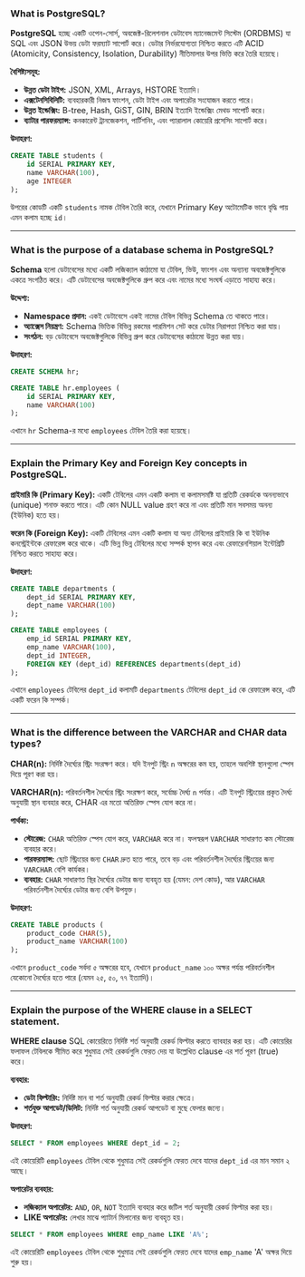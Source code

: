 ### What is PostgreSQL?

**PostgreSQL** হচ্ছে একটি ওপেন-সোর্স, অবজেক্ট-রিলেশনাল ডেটাবেস ম্যানেজমেন্ট সিস্টেম (ORDBMS) যা SQL এবং JSON উভয় ডেটা ফরম্যাট সাপোর্ট করে। ডেটার নির্ভরযোগ্যতা নিশ্চিত করতে এটি ACID (Atomicity, Consistency, Isolation, Durability) নীতিমালার উপর ভিত্তি করে তৈরি হয়েছে।

**বৈশিষ্ট্যসমূহ:**

- **উন্নত ডেটা টাইপ:** JSON, XML, Arrays, HSTORE ইত্যাদি।
- **এক্সটেনসিবিলিটি:** ব্যবহারকারী নিজস্ব ফাংশন, ডেটা টাইপ এবং অপারেটর সংযোজন করতে পারে।
- **উন্নত ইন্ডেক্সিং:** B-tree, Hash, GiST, GIN, BRIN ইত্যাদি ইন্ডেক্সিং মেথড সাপোর্ট করে।
- **ব্যাটার পারফরম্যান্স:** কনকারেন্ট ট্রানজেকশন, পার্টিশনিং, এবং প্যারালাল কোয়েরি প্রসেসিং সাপোর্ট করে।

**উদাহরণ:**

```sql
CREATE TABLE students (
    id SERIAL PRIMARY KEY,
    name VARCHAR(100),
    age INTEGER
);
```

উপরের কোডটি একটি `students` নামক টেবিল তৈরি করে, যেখানে Primary Key অটোমেটিক ভাবে বৃদ্ধি পায় এমন কলাম হচ্ছে `id`।

---

### What is the purpose of a database schema in PostgreSQL?

**Schema** হলো ডেটাবেসের মধ্যে একটি লজিক্যাল কাঠামো যা টেবিল, ভিউ, ফাংশন এবং অন্যান্য অবজেক্টগুলিকে একত্রে সংগঠিত করে। এটি ডেটাবেসের অবজেক্টগুলিকে গ্রুপ করে এবং নামের মধ্যে সংঘর্ষ এড়াতে সাহায্য করে।

**উদ্দেশ্য:**

- **Namespace প্রদান:** একই ডেটাবেসে একই নামের টেবিল বিভিন্ন Schema তে থাকতে পারে।
- **অ্যাক্সেস নিয়ন্ত্রণ:** Schema ভিত্তিক বিভিন্ন রকমের পারমিশন সেট করে ডেটার নিরাপত্তা নিশ্চিত করা যায়।
- **সংগঠন:** বড় ডেটাবেসে অবজেক্টগুলিকে বিভিন্ন গ্রুপ করে ডেটাবেসের কাঠামো উন্নত করা যায়।

**উদাহরণ:**

```sql
CREATE SCHEMA hr;

CREATE TABLE hr.employees (
    id SERIAL PRIMARY KEY,
    name VARCHAR(100)
);
```

এখানে `hr` Schema-র মধ্যে `employees` টেবিল তৈরি করা হয়েছে।

---

### Explain the Primary Key and Foreign Key concepts in PostgreSQL.

**প্রাইমারি কি (Primary Key):** একটি টেবিলের এমন একটি কলাম বা কলামসমষ্টি যা প্রতিটি রেকর্ডকে অনন্যভাবে (unique) শনাক্ত করতে পারে। এটি কোন NULL value গ্রহণ করে না এবং প্রতিটি মান সবসময় অনন্য (ইউনিক) হতে হয়।

**ফরেন কি (Foreign Key):** একটি টেবিলের এমন একটি কলাম যা অন্য টেবিলের প্রাইমারি কি বা ইউনিক কনস্ট্রেইন্টকে রেফারেন্স করে থাকে। এটি ভিন্ন ভিন্ন টেবিলের মধ্যে সম্পর্ক স্থাপন করে এবং রেফারেনশিয়াল ইন্টেগ্রিটি নিশ্চিত করতে সাহায্য করে।

**উদাহরণ:**

```sql
CREATE TABLE departments (
    dept_id SERIAL PRIMARY KEY,
    dept_name VARCHAR(100)
);

CREATE TABLE employees (
    emp_id SERIAL PRIMARY KEY,
    emp_name VARCHAR(100),
    dept_id INTEGER,
    FOREIGN KEY (dept_id) REFERENCES departments(dept_id)
);
```

এখানে `employees` টেবিলের `dept_id` কলামটি `departments` টেবিলের `dept_id` কে রেফারেন্স করে, এটি একটি ফরেন কি সম্পর্ক।

---

### What is the difference between the VARCHAR and CHAR data types?

**CHAR(n):** নির্দিষ্ট দৈর্ঘ্যের স্ট্রিং সংরক্ষণ করে। যদি ইনপুট স্ট্রিং `n` অক্ষরের কম হয়, তাহলে অবশিষ্ট স্থানগুলো স্পেস দিয়ে পূরণ করা হয়।

**VARCHAR(n):** পরিবর্তনশীল দৈর্ঘ্যের স্ট্রিং সংরক্ষণ করে, সর্বোচ্চ দৈর্ঘ্য `n` পর্যন্ত। এটি ইনপুট স্ট্রিংয়ের প্রকৃত দৈর্ঘ্য অনুযায়ী স্থান ব্যবহার করে, CHAR এর মতো অতিরিক্ত স্পেস যোগ করে না।

**পার্থক্য:**

- **স্টোরেজ:** `CHAR` অতিরিক্ত স্পেস যোগ করে, `VARCHAR` করে না। ফলস্বরূপ `VARCHAR` সাধারণত কম স্টোরেজ ব্যবহার করে।
- **পারফরম্যান্স:** ছোট স্ট্রিংয়ের জন্য `CHAR` দ্রুত হতে পারে, তবে বড় এবং পরিবর্তনশীল দৈর্ঘ্যের স্ট্রিংয়ের জন্য `VARCHAR` বেশি কার্যকর।
- **ব্যবহার:** `CHAR` সাধারণত স্থির দৈর্ঘ্যের ডেটার জন্য ব্যবহৃত হয় (যেমন: দেশ কোড), আর `VARCHAR` পরিবর্তনশীল দৈর্ঘ্যের ডেটার জন্য বেশি উপযুক্ত।

**উদাহরণ:**

```sql
CREATE TABLE products (
    product_code CHAR(5),
    product_name VARCHAR(100)
);
```

এখানে `product_code` সর্বদা ৫ অক্ষরের হবে, যেখানে `product_name` ১০০ অক্ষর পর্যন্ত পরিবর্তনশীল যেকোনো দৈর্ঘ্যের হতে পারে (যেমন ২৫, ৫০, ৭৭ ইত্যাদি)।

---

### Explain the purpose of the WHERE clause in a SELECT statement.

**WHERE clause** SQL কোয়েরিতে নির্দিষ্ট শর্ত অনুযায়ী রেকর্ড ফিল্টার করতে ব্যাবহার করা হয়। এটি কোয়েরির ফলাফল টেবিলকে সীমিত করে শুধুমাত্র সেই রেকর্ডগুলি ফেরত দেয় যা উল্লেখিত clause এর শর্ত পূরণ (true) করে।

**ব্যবহার:**

- **ডেটা ফিল্টারিং:** নির্দিষ্ট মান বা শর্ত অনুযায়ী রেকর্ড ফিল্টার করার ক্ষেত্রে।
- **শর্তযুক্ত আপডেট/ডিলিট:** নির্দিষ্ট শর্ত অনুযায়ী রেকর্ড আপডেট বা মুছে ফেলার জন্যে।

**উদাহরণ:**

```sql
SELECT * FROM employees WHERE dept_id = 2;
```

এই কোয়েরিটি `employees` টেবিল থেকে শুধুমাত্র সেই রেকর্ডগুলি ফেরত দেবে যাদের `dept_id` এর মান সমান ২ আছে।

**অপারেটর ব্যবহার:**

- **লজিক্যাল অপারেটর:** `AND`, `OR`, `NOT` ইত্যাদি ব্যবহার করে জটিল শর্ত অনুযায়ী রেকর্ড ফিল্টার করা হয়।
- **LIKE অপারেটর:** লেখার মাঝে প্যাটার্ন মিলানোর জন্য ব্যবহৃত হয়।

```sql
SELECT * FROM employees WHERE emp_name LIKE 'A%';
```

এই কোয়েরিটি `employees` টেবিল থেকে শুধুমাত্র সেই রেকর্ডগুলি ফেরত দেবে যাদের `emp_name` 'A' অক্ষর দিয়ে শুরু হয়।
